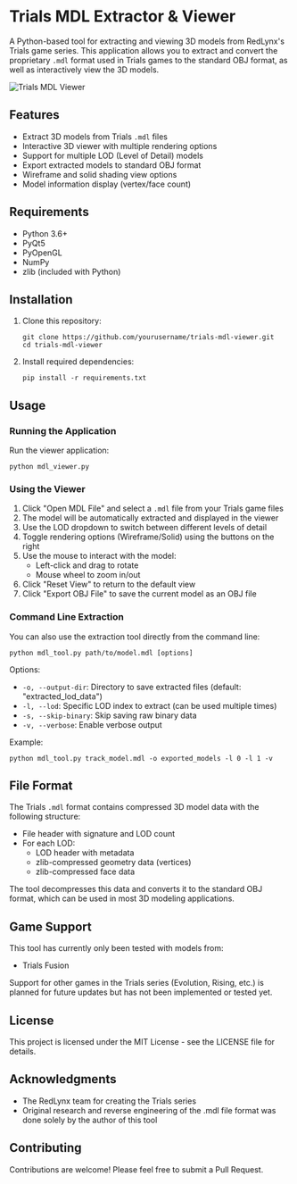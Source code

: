 # Trials MDL Extractor & Viewer

A Python-based tool for extracting and viewing 3D models from RedLynx's Trials game series. This application allows you to extract and convert the proprietary `.mdl` format used in Trials games to the standard OBJ format, as well as interactively view the 3D models.

![Trials MDL Viewer](https://github.com/user-attachments/assets/6753d292-4bd6-420b-85f4-424adc45c2fc)

## Features

- Extract 3D models from Trials `.mdl` files
- Interactive 3D viewer with multiple rendering options
- Support for multiple LOD (Level of Detail) models
- Export extracted models to standard OBJ format
- Wireframe and solid shading view options
- Model information display (vertex/face count)

## Requirements

- Python 3.6+
- PyQt5
- PyOpenGL
- NumPy
- zlib (included with Python)

## Installation

1. Clone this repository:
   ```
   git clone https://github.com/yourusername/trials-mdl-viewer.git
   cd trials-mdl-viewer
   ```

2. Install required dependencies:
   ```
   pip install -r requirements.txt
   ```

## Usage

### Running the Application

Run the viewer application:
```
python mdl_viewer.py
```

### Using the Viewer

1. Click "Open MDL File" and select a `.mdl` file from your Trials game files
2. The model will be automatically extracted and displayed in the viewer
3. Use the LOD dropdown to switch between different levels of detail
4. Toggle rendering options (Wireframe/Solid) using the buttons on the right
5. Use the mouse to interact with the model:
   - Left-click and drag to rotate
   - Mouse wheel to zoom in/out
6. Click "Reset View" to return to the default view
7. Click "Export OBJ File" to save the current model as an OBJ file

### Command Line Extraction

You can also use the extraction tool directly from the command line:
```
python mdl_tool.py path/to/model.mdl [options]
```

Options:
- `-o, --output-dir`: Directory to save extracted files (default: "extracted_lod_data")
- `-l, --lod`: Specific LOD index to extract (can be used multiple times)
- `-s, --skip-binary`: Skip saving raw binary data
- `-v, --verbose`: Enable verbose output

Example:
```
python mdl_tool.py track_model.mdl -o exported_models -l 0 -l 1 -v
```

## File Format

The Trials `.mdl` format contains compressed 3D model data with the following structure:
- File header with signature and LOD count
- For each LOD:
  - LOD header with metadata
  - zlib-compressed geometry data (vertices)
  - zlib-compressed face data
  
The tool decompresses this data and converts it to the standard OBJ format, which can be used in most 3D modeling applications.

## Game Support

This tool has currently only been tested with models from:
- Trials Fusion

Support for other games in the Trials series (Evolution, Rising, etc.) is planned for future updates but has not been implemented or tested yet.

## License

This project is licensed under the MIT License - see the LICENSE file for details.

## Acknowledgments

- The RedLynx team for creating the Trials series
- Original research and reverse engineering of the .mdl file format was done solely by the author of this tool

## Contributing

Contributions are welcome! Please feel free to submit a Pull Request.
